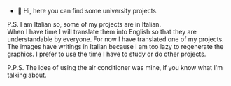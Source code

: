 - 👋 Hi, here you can find some university projects. 

P.S. I am Italian so, some of my projects are in Italian.  
When I have time I will translate them into English so that they are understandable by everyone.
For now I have translated one of my projects. 
The images have writings in Italian because I am too lazy to regenerate the graphics. I prefer to use the time I have to study or do other projects.

P.P.S. The idea of ​​using the air conditioner was mine, if you know what I'm talking about.

<!---
Verryx-02/Verryx-02 is a ✨ special ✨ repository because its `README.md` (this file) appears on your GitHub profile.
You can click the Preview link to take a look at your changes.
--->
